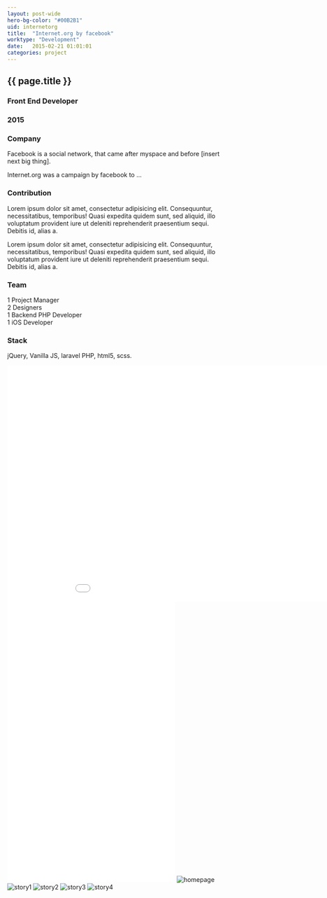 ```yaml
---
layout: post-wide
hero-bg-color: "#00B2B1"
uid: internetorg
title:  "Internet.org by facebook"
worktype: "Development"
date:   2015-02-21 01:01:01
categories: project
---
```



<div class="project-description">
  <div class="row clearfix">
    <div class="col">
      <h2 class="project-title">{{ page.title }}</h2>
      <h3>Front End Developer</h3>
      <h3>2015</h3>
    </div>
    <div class="col">
      <h3>
        Company
      </h3>
      <p>
        Facebook is a social network, that came after myspace and before [insert next big thing].
      </p>
      <p>
        Internet.org was a campaign by facebook to ...
      </p>
    </div>
    <div class="col">
      <h3>Contribution</h3>
      <p>
        Lorem ipsum dolor sit amet, consectetur adipisicing elit. Consequuntur, necessitatibus, temporibus! Quasi expedita quidem sunt, sed aliquid, illo voluptatum provident iure ut deleniti reprehenderit praesentium sequi. Debitis id, alias a.
      </p>
      <p>
        Lorem ipsum dolor sit amet, consectetur adipisicing elit. Consequuntur, necessitatibus, temporibus! Quasi expedita quidem sunt, sed aliquid, illo voluptatum provident iure ut deleniti reprehenderit praesentium sequi. Debitis id, alias a.
      </p>
    </div>
    <div class="col">
      <h3>Team</h3>
      <p>
        1 Project Manager<br/>
        2 Designers<br/>
        1 Backend PHP Developer<br/>
        1 iOS Developer
      </p>
      <h3>Stack</h3>
      <p>
        jQuery, Vanilla JS, laravel PHP, html5, scss.
      </p>
    </div>
  </div>
</div>

<div class="showcase passworded">
  <iframe src="//player.vimeo.com/video/122216449" width="1000" height="540" frameborder="0"> </iframe>
  <br/>
  <iframe src="//player.vimeo.com/video/122216871" width="384" height="640" frameborder="0"> </iframe>

  <img src="/img/internetorg/homepage.jpg" alt="homepage">
  <img src="/img/internetorg/story1.jpg" alt="story1">
  <img src="/img/internetorg/story2.jpg" alt="story2">
  <img src="/img/internetorg/story3.jpg" alt="story3">
  <img src="/img/internetorg/story4.jpg" alt="story4">
</div>
